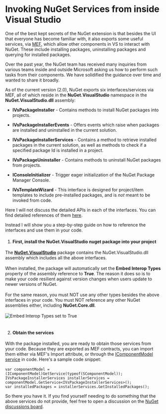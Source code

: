 # Invoking NuGet Services from inside Visual Studio

One of the best kept secrets of the NuGet extension is that besides the UI that everyone has become familiar with, it also exports some useful services, via [MEF](http://msdn.microsoft.com/en-us/library/dd460648.aspx "MEF"), which allow other components in VS to interact with NuGet. These include installing packages, uninstalling packages and querying for installed packages.

Over the past year, the NuGet team has received many inquiries from various teams inside and outside Microsoft asking us how to perform such tasks from their components. We have solidified the guidance over time and wanted to share it broadly.

As of the current version (2.0), NuGet exports six interfaces/services via MEF, all of which reside in the **NuGet.VisualStudio** namespace in the **NuGet.VisualStudio.dll** assembly:

- **IVsPackageInstaller** - 
Contains methods to install NuGet packages into projects.

- **IVsPackageInstallerEvents** - Offers events which raise when packages are installed and uninstalled in the current solution.

- **IVsPackageInstallerServices** - Contains a method to retrieve installed packages in the current solution, as well as methods to check if a specified package Id is installed in a project.

- **IVsPackageUninstaller** - Contains methods to uninstall NuGet packages from projects.

- **IConsoleInitializer** - Trigger eager initialization of the NuGet Package Manager Console.

- **IVsTemplateWizard** - This interface is designed for project/item templates to include pre-installed packages, and is *not* meant to be invoked from code.

Here I will not discuss the detailed APIs in each of the interfaces. You can find detailed references of them [here](Extensibility-APIs "Extensibility API references").

Instead I will show you a step-by-step guide on how to reference the interfaces and use them in your code.

1. #### First, install the **NuGet.VisualStudio** nuget package into your project ####
The **[NuGet.VisualStudio](https://nuget.org/packages/NuGet.VisualStudio "NuGet.VisualStudio package")** package contains the NuGet.VisualStudio.dll assembly which includes all the above interfaces.<br /><br />
When installed, the package will automatically set the **Embed Interop Types** property of the assembly reference to **True**. The reason it does so is to make your code  resilient against version changes when users update to newer versions of NuGet.<br /><br />
For the same reason, you must NOT use any other types besides the above interfaces in your code. You must NOT reference any other NuGet assemblies either, including **NuGet.Core.dll**.<br /><br />
![Embed Interop Types set to True](/images/create/embedinteroptypes.png)<br /><br />

2. #### Obtain the services ####
With the package installed, you are ready to obtain those services from your code. Because they are exported as MEF contracts, you can import them either via MEF's Import attribute, or through the [IComponentModel service](http://msdn.microsoft.com/en-us/library/microsoft.visualstudio.componentmodelhost.icomponentmodel.aspx "IComponentModel interface") in code. Here's a sample code snippet:<br /><br />
`var componentModel = (IComponentModel)GetService(typeof(SComponentModel));`<br />
`IVsPackageInstallerServices installerServices = componentModel.GetService<IVsPackageInstallerServices>();`<br />
`var installedPackages = installerServices.GetInstalledPackages();`


So there you have it. If you find yourself needing to do something that the above services do not provide, feel free to open a discussion on the [NuGet discussions board](http://nuget.codeplex.com/discussions/topics/5362/general "NuGet Discussions Board").